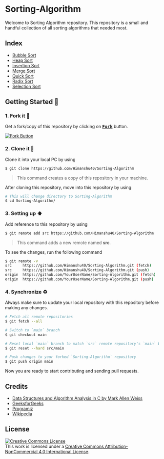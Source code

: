 # Sorting-Algorithm

Welcome to Sorting Algorithm repository. This repository is a small and handful collection of all sorting algorithms that needed most. 

## Index

+ [Bubble Sort](https://github.com/Himanshu40/Sorting-Algorithm/blob/master/Bubble_Sort/README.md)
+ [Heap Sort](https://github.com/Himanshu40/Sorting-Algorithm/tree/master/Heap_Sort)
+ [Insertion Sort](https://github.com/Himanshu40/Sorting-Algorithm/blob/master/Insertion_Sort/README.md)
+ [Merge Sort](https://github.com/Himanshu40/Sorting-Algorithm/blob/master/Merge_Sort/README.md)
+ [Quick Sort](https://github.com/Himanshu40/Sorting-Algorithm/tree/master/Quick_Sort)
+ [Radix Sort](https://github.com/Himanshu40/Sorting-Algorithm/tree/master/Radix_Sort)
+ [Selection Sort](https://github.com/Himanshu40/Sorting-Algorithm/blob/master/Selection_Sort/README.md)

## Getting Started :scroll:

### 1. Fork it :fork_and_knife:

Get a fork/copy of this repository by clicking on <a href="https://github.com/Himanshu40/Sorting-Algorithm/fork"><kbd><b>Fork</b></kbd></a> button.

[![Fork Button](https://help.github.com/assets/images/help/repository/fork_button.jpg)](https://github.com/Himanshu40/Sorting-Algorithm/fork)

### 2. Clone it :busts_in_silhouette:

Clone it into your local PC by using

```sh
$ git clone https://github.com/Himanshu40/Sorting-Algorithm
```

> This command creates a copy of this repository in your machine.

After cloning this repository, move into this repository by using

```sh
# This will change directory to Sorting-Algorithm
$ cd Sorting-Algorithm/
```

### 3. Setting up :arrow_up:

Add reference to this repository by using

```sh
$ git remote add src https://github.com/Himanshu40/Sorting-Algorithm
```

> This command adds a new remote named **src**.

To see the changes, run the following command

```sh
$ git remote -v
src	    https://github.com/Himanshu40/Sorting-Algorithm.git (fetch)
src	    https://github.com/Himanshu40/Sorting-Algorithm.git (push)
origin  https://github.com/YourUserName/Sorting-Algorithm.git (fetch)
origin  https://github.com/YourUserName/Sorting-Algorithm.git (push)
```

### 4. Synchronize :recycle:

Always make sure to update your local repository with this repository before making any changes.

```sh
# Fetch all remote repositories
$ git fetch --all

# Switch to `main` branch
$ git checkout main

# Reset local `main` branch to match `src` remote repository's `main` branch
$ git reset --hard src/main

# Push changes to your forked `Sorting-Algorithm` repository
$ git push origin main
```

Now you are ready to start contributing and sending pull requests.

## Credits

+ [Data Structures and Algorithm Analysis in C by Mark Allen Weiss](https://www.amazon.in/Data-Structures-Algorithm-Analysis-2e/dp/8177583581)
+ [GeeksforGeeks](https://www.geeksforgeeks.org/)
+ [Programiz](https://www.programiz.com/)
+ [Wikipedia](https://en.wikipedia.org/wiki/Main_Page)

## License

<a rel="license" href="http://creativecommons.org/licenses/by-nc/4.0/"><img alt="Creative Commons License" style="border-width:0" src="https://i.creativecommons.org/l/by-nc/4.0/88x31.png" /></a><br />This work is licensed under a <a rel="license" href="http://creativecommons.org/licenses/by-nc/4.0/">Creative Commons Attribution-NonCommercial 4.0 International License</a>.
